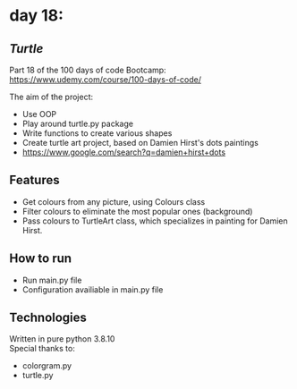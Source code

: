 # day 18:
## _Turtle_

Part 18 of the 100 days of code Bootcamp:  
https://www.udemy.com/course/100-days-of-code/

The aim of the project:
- Use OOP
- Play around turtle.py package
- Write functions to create various shapes
- Create turtle art project, based on Damien Hirst's dots paintings 
- https://www.google.com/search?q=damien+hirst+dots
## Features

- Get colours from any picture, using Colours class
- Filter colours to eliminate the most popular ones (background)
- Pass colours to TurtleArt class, which specializes in painting for Damien Hirst.

## How to run

 - Run main.py file
 - Configuration availiable in main.py file
 
## Technologies

Written in pure python 3.8.10  
Special thanks to:
- colorgram.py
- turtle.py
